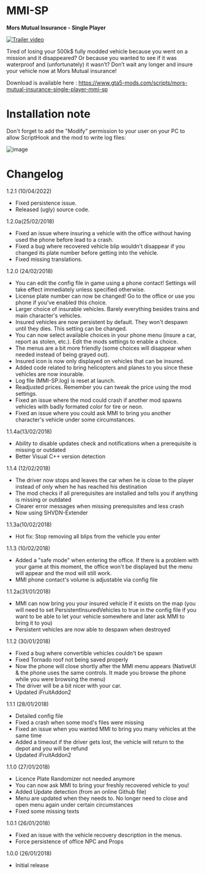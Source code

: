 # MMI-SP
__Mors Mutual Insurance - Single Player__

[![Trailer video](https://user-images.githubusercontent.com/9498543/162617439-42459c98-9915-4a43-b476-c339192e307a.png)](https://www.youtube.com/watch?v=WATdK3aOdGk)


Tired of losing your 500k$ fully modded vehicle because you went on a mission and it disappeared? Or because you wanted to see if it was waterproof and (unfortunately) it wasn’t?
Don’t wait any longer and insure your vehicle now at Mors Mutual insurance!

Download is available here : https://www.gta5-mods.com/scripts/mors-mutual-insurance-single-player-mmi-sp

# Installation note
Don't forget to add the "Modify" permission to your user on your PC to allow ScriptHook and the mod to write log files:

![image](https://user-images.githubusercontent.com/9498543/162616728-39280270-46ee-4db1-80b0-1838b25e5223.png)


# Changelog
1.2.1 (10/04/2022)
- Fixed persistence issue.
- Released (ugly) source code.

1.2.0a(25/02/2018)
- Fixed an issue where insuring a vehicle with the office without having used the phone before lead to a crash.
- Fixed a bug where recovered vehicle blip wouldn't disappear if you changed its plate number before getting into the vehicle.
- Fixed missing translations.

1.2.0 (24/02/2018)
- You can edit the config file in game using a phone contact! Settings will take effect immediately unless specified otherwise.
- License plate number can now be changed! Go to the office or use you phone if you've enabled this choice.
- Larger choice of insurable vehicles. Barely everything besides trains and main character's vehicles.
- Insured vehicles are now persistent by default. They won't despawn until they dies. This setting can be changed.
- You can now select available choices in your phone menu (insure a car, report as stolen, etc.). Edit the mods settings to enable a choice.
- The menus are a bit more friendly (some choices will disappear when needed instead of being grayed out).
- Insured icon is now only displayed on vehicles that can be insured.
- Added code related to bring helicopters and planes to you since these vehicles are now insurable.
- Log file (MMI-SP.log) is reset at launch.
- Readjusted prices. Remember you can tweak the price using the mod settings.
- Fixed an issue where the mod could crash if another mod spawns vehicles with badly formated color for tire or neon.
- Fixed an issue where you could ask MMI to bring you another character's vehicle under some circumstances.

1.1.4a(13/02/2018)
- Ability to disable updates check and notifications when a prerequisite is missing or outdated
- Better Visual C++ version detection

1.1.4 (12/02/2018)
- The driver now stops and leaves the car when he is close to the player instead of only when he has reached his destination
- The mod checks if all prerequisites are installed and tells you if anything is missing or outdated
- Clearer error messages when missing prerequisites and less crash
- Now using SHVDN-Extender

1.1.3a(10/02/2018)
- Hot fix: Stop removing all blips from the vehicle you enter

1.1.3 (10/02/2018)
- Added a "safe mode" when entering the office. If there is a problem with your game at this moment, the office won't be displayed but the menu will appear and the mod will still work.
- MMI phone contact's volume is adjustable via config file

1.1.2a(31/01/2018)
- MMI can now bring you your insured vehicle if it exists on the map (you will need to set PersistentInsuredVehicles to true in the config file if you want to be able to let your vehicle somewhere and later ask MMI to bring it to you)
- Persistent vehicles are now able to despawn when destroyed

1.1.2 (30/01/2018)
- Fixed a bug where convertible vehicles couldn't be spawn
- Fixed Tornado roof not being saved properly
- Now the phone will close shortly after the MMI menu appears (NativeUI & the phone uses the same controls. It made you browse the phone while you were browsing the menu)
- The driver will be a bit nicer with your car.
- Updated iFruitAddon2

1.1.1 (28/01/2018)
- Detailed config file
- Fixed a crash when some mod's files were missing
- Fixed an issue when you wanted MMI to bring you many vehicles at the same time
- Added a timeout if the driver gets lost, the vehicle will return to the depot and you will be refund
- Updated iFruitAddon2

1.1.0 (27/01/2018)
- Licence Plate Randomizer not needed anymore
- You can now ask MMI to bring your freshly recovered vehicle to you!
- Added Update detection (from an online Github file)
- Menu are updated when they needs to. No longer need to close and open menu again under certain circumstances
- Fixed some missing texts

1.0.1 (26/01/2018)
- Fixed an issue with the vehicle recovery description in the menus.
- Force persistence of office NPC and Props

1.0.0 (26/01/2018)
- Initial release

